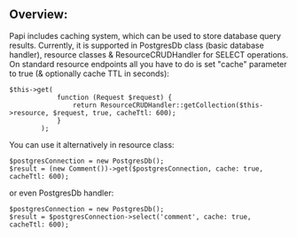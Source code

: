 ## Overview:
Papi includes caching system, which can be used to store database query results. Currently, it is supported in PostgresDb class (basic database handler), resource classes & ResourceCRUDHandler for SELECT operations. On standard resource endpoints all you have to do is set "cache" parameter to true (& optionally cache TTL in seconds):
```
$this->get(
            function (Request $request) {
                return ResourceCRUDHandler::getCollection($this->resource, $request, true, cacheTtl: 600);
            }
        );
```  
You can use it alternatively in resource class:
```
$postgresConnection = new PostgresDb();
$result = (new Comment())->get($postgresConnection, cache: true, cacheTtl: 600);
```  
or even PostgresDb handler:
```
$postgresConnection = new PostgresDb();
$result = $postgresConnection->select('comment', cache: true, cacheTtl: 600);
```